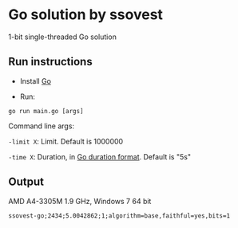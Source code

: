 # Go solution by ssovest

1-bit single-threaded Go solution

## Run instructions

 - Install [Go](https://golang.org/)

 - Run:
```
go run main.go [args]
```
Command line args:

`-limit X`: Limit. Default is 1000000

`-time X`: Duration, in [Go duration format](https://golang.org/pkg/time/#ParseDuration). Default is "5s"

## Output

AMD A4-3305M 1.9 GHz, Windows 7 64 bit
```
ssovest-go;2434;5.0042862;1;algorithm=base,faithful=yes,bits=1
```
